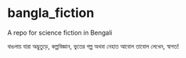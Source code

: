 # bangla_fiction
A repo for science fiction in Bengali

বাঙলায় যারা অদ্ভুতুড়ে, কল্পবিজ্ঞান, ভুতের গল্প অথবা নেহাত আবোল তাবোল লেখেন, স্বাগত! 
